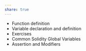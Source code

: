 ```yaml
---
share: true
---
```


- Function definition
- Variable declaration and definition
- Exercises
- Common Solidity Global Variables
- Assertion and Modifiers